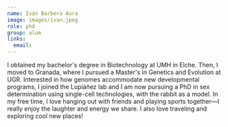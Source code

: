 ```yaml
---
name: Iván Barbera Aura
image: images/ivan.jpeg
role: phd
group: alum
links:
  email:
---
```


I obtained my bachelor's degree in Biotechnology at UMH in Elche. Then, I moved to Granada, where I pursued a Master's in Genetics and Evolution at UGR. Interested in how genomes accommodate new developmental programs, I joined the Lupiáñez lab and I am now pursuing a PhD in sex determination using single-cell technologies, with the rabbit as a model.
In my free time, I love hanging out with friends and playing sports together—I really enjoy the laughter and energy we share. I also love traveling and exploring cool new places!
